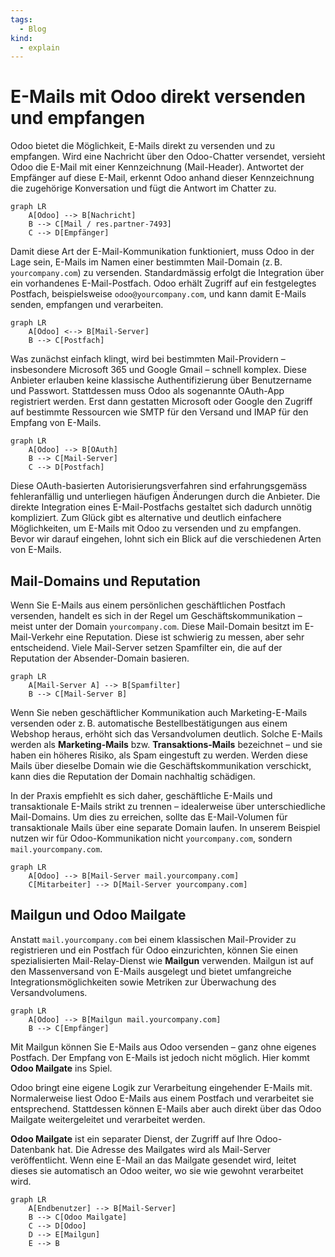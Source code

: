 ```yaml
---
tags:
  - Blog
kind:
  - explain
---
```

# E-Mails mit Odoo direkt versenden und empfangen

Odoo bietet die Möglichkeit, E-Mails direkt zu versenden und zu empfangen. Wird eine Nachricht über den Odoo-Chatter versendet, versieht Odoo die E-Mail mit einer Kennzeichnung (Mail-Header). Antwortet der Empfänger auf diese E-Mail, erkennt Odoo anhand dieser Kennzeichnung die zugehörige Konversation und fügt die Antwort im Chatter zu.

```mermaid
graph LR
    A[Odoo] --> B[Nachricht]
    B --> C[Mail / res.partner-7493]
    C --> D[Empfänger]
```


Damit diese Art der E-Mail-Kommunikation funktioniert, muss Odoo in der Lage sein, E-Mails im Namen einer bestimmten Mail-Domain (z. B. `yourcompany.com`) zu versenden. Standardmässig erfolgt die Integration über ein vorhandenes E-Mail-Postfach. Odoo erhält Zugriff auf ein festgelegtes Postfach, beispielsweise `odoo@yourcompany.com`, und kann damit E-Mails senden, empfangen und verarbeiten.


```mermaid
graph LR
    A[Odoo] <--> B[Mail-Server]
    B --> C[Postfach]
```


Was zunächst einfach klingt, wird bei bestimmten Mail-Providern – insbesondere Microsoft 365 und Google Gmail – schnell komplex. Diese Anbieter erlauben keine klassische Authentifizierung über Benutzername und Passwort. Stattdessen muss Odoo als sogenannte OAuth-App registriert werden. Erst dann gestatten Microsoft oder Google den Zugriff auf bestimmte Ressourcen wie SMTP für den Versand und IMAP für den Empfang von E-Mails.

```mermaid
graph LR
    A[Odoo] --> B[OAuth] 
    B --> C[Mail-Server]
    C --> D[Postfach]
```

Diese OAuth-basierten Autorisierungsverfahren sind erfahrungsgemäss fehleranfällig und unterliegen häufigen Änderungen durch die Anbieter. Die direkte Integration eines E-Mail-Postfachs gestaltet sich dadurch unnötig kompliziert. Zum Glück gibt es alternative und deutlich einfachere Möglichkeiten, um E-Mails mit Odoo zu versenden und zu empfangen. Bevor wir darauf eingehen, lohnt sich ein Blick auf die verschiedenen Arten von E-Mails.

## Mail-Domains und Reputation

Wenn Sie E-Mails aus einem persönlichen geschäftlichen Postfach versenden, handelt es sich in der Regel um Geschäftskommunikation – meist unter der Domain `yourcompany.com`. Diese Mail-Domain besitzt im E-Mail-Verkehr eine Reputation. Diese ist schwierig zu messen, aber sehr entscheidend. Viele Mail-Server setzen Spamfilter ein, die auf der Reputation der Absender-Domain basieren.

```mermaid
graph LR
    A[Mail-Server A] --> B[Spamfilter] 
    B --> C[Mail-Server B]
```

Wenn Sie neben geschäftlicher Kommunikation auch Marketing-E-Mails versenden oder z. B. automatische Bestellbestätigungen aus einem Webshop heraus, erhöht sich das Versandvolumen deutlich. Solche E-Mails werden als **Marketing-Mails** bzw. **Transaktions-Mails** bezeichnet – und sie haben ein höheres Risiko, als Spam eingestuft zu werden. Werden diese Mails über dieselbe Domain wie die Geschäftskommunikation verschickt, kann dies die Reputation der Domain nachhaltig schädigen.

In der Praxis empfiehlt es sich daher, geschäftliche E-Mails und transaktionale E-Mails strikt zu trennen – idealerweise über unterschiedliche Mail-Domains. Um dies zu erreichen, sollte das E-Mail-Volumen für transaktionale Mails über eine separate Domain laufen. In unserem Beispiel nutzen wir für Odoo-Kommunikation nicht `yourcompany.com`, sondern `mail.yourcompany.com`.

```mermaid
graph LR
    A[Odoo] --> B[Mail-Server mail.yourcompany.com] 
    C[Mitarbeiter] --> D[Mail-Server yourcompany.com] 
```

## Mailgun und Odoo Mailgate

Anstatt `mail.yourcompany.com` bei einem klassischen Mail-Provider zu registrieren und ein Postfach für Odoo einzurichten, können Sie einen spezialisierten Mail-Relay-Dienst wie **Mailgun** verwenden. Mailgun ist auf den Massenversand von E-Mails ausgelegt und bietet umfangreiche Integrationsmöglichkeiten sowie Metriken zur Überwachung des Versandvolumens.


```mermaid
graph LR
    A[Odoo] --> B[Mailgun mail.yourcompany.com]
    B --> C[Empfänger]
```


Mit Mailgun können Sie E-Mails aus Odoo versenden – ganz ohne eigenes Postfach. Der Empfang von E-Mails ist jedoch nicht möglich. Hier kommt **Odoo Mailgate** ins Spiel.

Odoo bringt eine eigene Logik zur Verarbeitung eingehender E-Mails mit. Normalerweise liest Odoo E-Mails aus einem Postfach und verarbeitet sie entsprechend. Stattdessen können E-Mails aber auch direkt über das Odoo Mailgate weitergeleitet und verarbeitet werden.

**Odoo Mailgate** ist ein separater Dienst, der Zugriff auf Ihre Odoo-Datenbank hat. Die Adresse des Mailgates wird als Mail-Server veröffentlicht. Wenn eine E-Mail an das Mailgate gesendet wird, leitet dieses sie automatisch an Odoo weiter, wo sie wie gewohnt verarbeitet wird.


```mermaid
graph LR
    A[Endbenutzer] --> B[Mail-Server]
    B --> C[Odoo Mailgate]
    C --> D[Odoo]
    D --> E[Mailgun]
    E --> B
```
